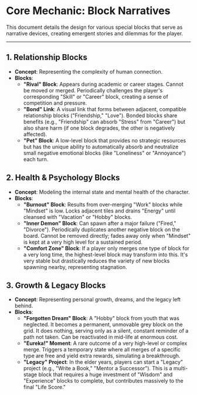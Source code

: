 # Core Mechanic: Block Narratives

This document details the design for various special blocks that serve as narrative devices, creating emergent stories and dilemmas for the player.

---

## 1. Relationship Blocks

-   **Concept**: Representing the complexity of human connection.
-   **Blocks**:
    -   **"Rival" Block**: Appears during academic or career stages. Cannot be moved or merged. Periodically challenges the player's corresponding "Skill" or "Career" block, creating a sense of competition and pressure.
    -   **"Bond" Link**: A visual link that forms between adjacent, compatible relationship blocks ("Friendship," "Love"). Bonded blocks share benefits (e.g., "Friendship" can absorb "Stress" from "Career") but also share harm (if one block degrades, the other is negatively affected).
    -   **"Pet" Block**: A low-level block that provides no strategic resources but has the unique ability to automatically absorb and neutralize small negative emotional blocks (like "Loneliness" or "Annoyance") each turn.

## 2. Health & Psychology Blocks

-   **Concept**: Modeling the internal state and mental health of the character.
-   **Blocks**:
    -   **"Burnout" Block**: Results from over-merging "Work" blocks while "Mindset" is low. Locks adjacent tiles and drains "Energy" until cleansed with "Vacation" or "Hobby" blocks.
    -   **"Inner Demon" Block**: Can spawn after a major failure ("Fired," "Divorce"). Periodically duplicates another negative block on the board. Cannot be removed directly; fades away only when "Mindset" is kept at a very high level for a sustained period.
    -   **"Comfort Zone" Block**: If a player only merges one type of block for a very long time, the highest-level block may transform into this. It's very stable but drastically reduces the variety of new blocks spawning nearby, representing stagnation.

## 3. Growth & Legacy Blocks

-   **Concept**: Representing personal growth, dreams, and the legacy left behind.
-   **Blocks**:
    -   **"Forgotten Dream" Block**: A "Hobby" block from youth that was neglected. It becomes a permanent, unmovable grey block on the grid. It does nothing, serving only as a silent, constant reminder of a path not taken. Can be reactivated in mid-life at enormous cost.
    -   **"Eureka!" Moment**: A rare outcome of a very high-level or complex merge. Triggers a temporary state where all merges of a specific type are free and yield extra rewards, simulating a breakthrough.
    -   **"Legacy" Project**: In the elder years, players can start a "Legacy" project (e.g., "Write a Book," "Mentor a Successor"). This is a multi-stage block that requires a huge investment of "Wisdom" and "Experience" blocks to complete, but contributes massively to the final "Life Score."
